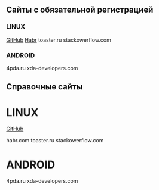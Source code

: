 ## Cайты с обязательной регистрацией

### LINUX

[GitHub](http://github.com)
[Habr](http://habr.com)
toaster.ru
stackowerflow.com

### ANDROID

4pda.ru
xda-developers.com


## Справочные сайты ##

LINUX
====
[GitHub](http://github.com)

habr.com
toaster.ru
stackowerflow.com

ANDROID
====
4pda.ru
xda-developers.com
